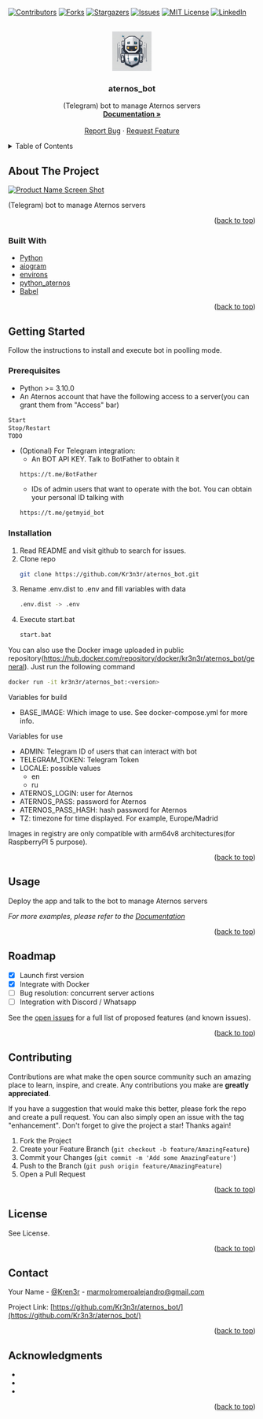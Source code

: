 <div id="top"></div>
<!--
*** Thanks for checking out the Best-README-Template. If you have a suggestion
*** that would make this better, please fork the repo and create a pull request
*** or simply open an issue with the tag "enhancement".
*** Don't forget to give the project a star!
*** Thanks again! Now go create something AMAZING! :D
-->



<!-- PROJECT SHIELDS -->
<!--
*** I'm using markdown "reference style" links for readability.
*** Reference links are enclosed in brackets [ ] instead of parentheses ( ).
*** See the bottom of this document for the declaration of the reference variables
*** for contributors-url, forks-url, etc. This is an optional, concise syntax you may use.
*** https://www.markdownguide.org/basic-syntax/#reference-style-links
-->
[![Contributors][contributors-shield]][contributors-url]
[![Forks][forks-shield]][forks-url]
[![Stargazers][stars-shield]][stars-url]
[![Issues][issues-shield]][issues-url]
[![MIT License][license-shield]][license-url]
[![LinkedIn][linkedin-shield]][linkedin-url]



<!-- PROJECT LOGO -->
<br />
<div align="center">
  <a href="https://github.com/Kr3n3r/aternos_bot/">
    <img src="zzz_readme_src/logo.png" alt="Logo" width="80" height="80">
  </a>

<h3 align="center">aternos_bot</h3>

  <p align="center">
    (Telegram) bot to manage Aternos servers
    <br />
    <a href="https://github.com/Kr3n3r/aternos_bot/tree/main/docs"><strong>Documentation »</strong></a>
    <br />
    <br />
    <a href="https://github.com/Kr3n3r/aternos_bot/issues">Report Bug</a>
    ·
    <a href="https://github.com/Kr3n3r/aternos_bot/issues">Request Feature</a>
  </p>
</div>



<!-- TABLE OF CONTENTS -->
<details>
  <summary>Table of Contents</summary>
  <ol>
    <li>
      <a href="#about-the-project">About The Project</a>
      <ul>
        <li><a href="#built-with">Built With</a></li>
      </ul>
    </li>
    <li>
      <a href="#getting-started">Getting Started</a>
      <ul>
        <li><a href="#prerequisites">Prerequisites</a></li>
        <li><a href="#installation">Installation</a></li>
      </ul>
    </li>
    <li><a href="#usage">Usage</a></li>
    <li><a href="#roadmap">Roadmap</a></li>
    <li><a href="#contributing">Contributing</a></li>
    <li><a href="#license">License</a></li>
    <li><a href="#contact">Contact</a></li>
    <li><a href="#acknowledgments">Acknowledgments</a></li>
  </ol>
</details>



<!-- ABOUT THE PROJECT -->
## About The Project

[![Product Name Screen Shot][product-screenshot]]()

(Telegram) bot to manage Aternos servers

<p align="right">(<a href="#top">back to top</a>)</p>



### Built With

* [Python](https://www.python.org/)
* [aiogram]()
* [environs]()
* [python_aternos]()
* [Babel]()

<p align="right">(<a href="#top">back to top</a>)</p>



<!-- GETTING STARTED -->
## Getting Started

Follow the instructions to install and execute bot in poolling mode.

### Prerequisites

* Python >= 3.10.0
* An Aternos account that have the following access to a server(you can grant them from "Access" bar)
```
Start
Stop/Restart
TODO
``` 
* (Optional) For Telegram integration:
  * An BOT API KEY. Talk to BotFather to obtain it
  ```sh
  https://t.me/BotFather
  ```
  * IDs of admin users that want to operate with the bot. You can obtain your personal ID talking with
  ```sh
  https://t.me/getmyid_bot
  ```

### Installation

1. Read README and visit github to search for issues.
2. Clone repo
   ```sh
   git clone https://github.com/Kr3n3r/aternos_bot.git
   ```
3. Rename .env.dist to .env and fill variables with data
   ```sh
   .env.dist -> .env
   ```
4. Execute start.bat
   ```sh
   start.bat
   ```

You can also use the Docker image uploaded in public repository(https://hub.docker.com/repository/docker/kr3n3r/aternos_bot/general). Just run the following command
   ```sh
   docker run -it kr3n3r/aternos_bot:<version>
   ```
Variables for build
* BASE_IMAGE: Which image to use. See docker-compose.yml for more info.

Variables for use
* ADMIN: Telegram ID of users that can interact with bot
* TELEGRAM_TOKEN: Telegram Token
* LOCALE: possible values
  * en
  * ru
* ATERNOS_LOGIN: user for Aternos
* ATERNOS_PASS: password for Aternos
* ATERNOS_PASS_HASH: hash password for Aternos
* TZ: timezone for time displayed. For example, Europe/Madrid

Images in registry are only compatible with arm64v8 architectures(for RaspberryPI 5 purpose).

<p align="right">(<a href="#top">back to top</a>)</p>

<!-- USAGE EXAMPLES -->
## Usage

Deploy the app and talk to the bot to manage Aternos servers

_For more examples, please refer to the [Documentation](https://github.com/Kr3n3r/aternos_bot/blob/main/docs/)_

<p align="right">(<a href="#top">back to top</a>)</p>



<!-- ROADMAP -->
## Roadmap

- [x] Launch first version
- [x] Integrate with Docker
- [ ] Bug resolution: concurrent server actions
- [ ] Integration with Discord / Whatsapp

See the [open issues](https://github.com/Kr3n3r/aternos_bot/issues) for a full list of proposed features (and known issues).

<p align="right">(<a href="#top">back to top</a>)</p>



<!-- CONTRIBUTING -->
## Contributing

Contributions are what make the open source community such an amazing place to learn, inspire, and create. Any contributions you make are **greatly appreciated**.

If you have a suggestion that would make this better, please fork the repo and create a pull request. You can also simply open an issue with the tag "enhancement".
Don't forget to give the project a star! Thanks again!

1. Fork the Project
2. Create your Feature Branch (`git checkout -b feature/AmazingFeature`)
3. Commit your Changes (`git commit -m 'Add some AmazingFeature'`)
4. Push to the Branch (`git push origin feature/AmazingFeature`)
5. Open a Pull Request

<p align="right">(<a href="#top">back to top</a>)</p>



<!-- LICENSE -->
## License

See License.

<p align="right">(<a href="#top">back to top</a>)</p>



<!-- CONTACT -->
## Contact

Your Name - [@Kren3r](https://twitter.com/Kren3r) - marmolromeroalejandro@gmail.com

Project Link: [https://github.com/Kr3n3r/aternos_bot/](https://github.com/Kr3n3r/aternos_bot/)

<p align="right">(<a href="#top">back to top</a>)</p>



<!-- ACKNOWLEDGMENTS -->
## Acknowledgments

* []()
* []()
* []()

<p align="right">(<a href="#top">back to top</a>)</p>



<!-- MARKDOWN LINKS & IMAGES -->
<!-- https://www.markdownguide.org/basic-syntax/#reference-style-links -->
[contributors-shield]: https://img.shields.io/github/contributors/Kr3n3r/atlas_bot.svg?style=for-the-badge
[contributors-url]: https://github.com/Kr3n3r/atlas_bot/graphs/contributors
[forks-shield]: https://img.shields.io/github/forks/Kr3n3r/atlas_bot.svg?style=for-the-badge
[forks-url]: https://github.com/Kr3n3r/atlas_bot/network/members
[stars-shield]: https://img.shields.io/github/stars/Kr3n3r/atlas_bot.svg?style=for-the-badge
[stars-url]: https://github.com/Kr3n3r/atlas_bot/stargazers
[issues-shield]: https://img.shields.io/github/issues/Kr3n3r/atlas_bot.svg?style=for-the-badge
[issues-url]: https://github.com/Kr3n3r/atlas_bot/issues
[license-shield]: https://img.shields.io/github/license/Kr3n3r/atlas_bot.svg?style=for-the-badge
[license-url]: https://github.com/Kr3n3r/atlas_bot/blob/master/LICENSE.txt
[linkedin-shield]: https://img.shields.io/badge/-LinkedIn-black.svg?style=for-the-badge&logo=linkedin&colorB=555
[linkedin-url]: https://linkedin.com/in/alejandro-marmol-romero-885376229
[product-screenshot]: TODO
